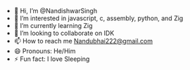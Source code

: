 - 👋 Hi, I’m @NandishwarSingh
- 👀 I’m interested in javascript, c, assembly,  python, and Zig
- 🌱 I’m currently learning Zig
- 💞️ I’m looking to collaborate on IDK
- 📫 How to reach me Nandubhai222@gmail.com 
- 😄 Pronouns: He/Him
- ⚡ Fun fact: I love Sleeping

<!---
NandishwarSingh/NandishwarSingh is a ✨ special ✨ repository because its `README.md` (this file) appears on your GitHub profile.
You can click the Preview link to take a look at your changes.
--->
